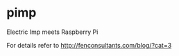 pimp
====

Electric Imp meets Raspberry Pi

For details refer to http://fenconsultants.com/blog/?cat=3
